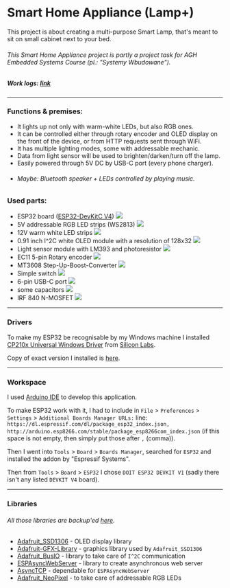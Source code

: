 # Smart Home Appliance (Lamp+)

This project is about creating a multi-purpose Smart Lamp, that's meant to sit on small cabinet next to your bed.


###### This Smart Home Appliance project is partly a project task for AGH Embedded Systems Course (pl.: "Systemy Wbudowane").

##### Work logs: [link](https://github.com/GabenRulez/SmartHomeAppliance/blob/main/docs/README.md) 
___

### Functions & premises:

 - It lights up not only with warm-white LEDs, but also RGB ones. 
 - It can be controlled either through rotary encoder and OLED display on the front of the device, or from HTTP requests sent through WiFi.
 - It has multiple lighting modes, some with addressable mechanic.
 - Data from light sensor will be used to brighten/darken/turn off the lamp.
 - Easily powered through 5V DC by USB-C port (every phone charger).
 - ###### Maybe: Bluetooth speaker + LEDs controlled by playing music.

### Used parts:
 - ESP32 board ([ESP32-DevKitC V4](https://docs.espressif.com/projects/esp-idf/en/latest/esp32/hw-reference/esp32/get-started-devkitc.html))
![](/media/photos/ESP32_01.jpg)
 - 5V addressable RGB LED strips (WS2813)
![](/media/photos/LEDstripA_01.jpg)
 - 12V warm white LED strips
![](/media/photos/LEDstripB_01.jpg)
 - 0.91 inch I^2C white OLED module with a resolution of 128x32
![](/media/photos/OLED_01.jpg)
 - Light sensor module with LM393 and photoresistor
![](/media/photos/LightSensor_01.jpg)
 - EC11 5-pin Rotary encoder
![](/media/photos/RotaryEncoder_01.jpg)
 - MT3608 Step-Up-Boost-Converter
![](/media/photos/StepUp_01.jpg)
 - Simple switch
![](/media/photos/Switch_01.jpg)
 - 6-pin USB-C port
![](/media/photos/USB-C_01.jpg)
 - some capacitors
![](/media/photos/CapacitorA_01.jpg)
 - IRF 840 N-MOSFET
  ![](/media/photos/NMosfet.jpg)

___

### Drivers

To make my ESP32 be recognisable by my Windows machine I installed [CP210x Universal Windows Driver](https://www.silabs.com/developers/usb-to-uart-bridge-vcp-drivers) from [Silicon Labs](https://www.silabs.com/).

Copy of exact version I installed is [here](/extra/driver).

___

### Workspace

I used [Arduino IDE](https://www.arduino.cc/en/software) to develop this application.

To make ESP32 work with it, I had to include in `File` > `Preferences` > `Settings` > `Additional Boards Manager URLs:` line: `https://dl.espressif.com/dl/package_esp32_index.json, http://arduino.esp8266.com/stable/package_esp8266com_index.json` (if this space is not empty, then simply put those after `,` (comma)).

Then I went into `Tools` > `Board` > `Boards Manager`, searched for `ESP32` and installed the addon by "Espressif Systems".

Then from `Tools` > `Board` > `ESP32` I chose `DOIT ESP32 DEVKIT V1` (sadly there isn't any listed `DEVKIT V4` board).

___

### Libraries

###### All those libraries are backup'ed [here](https://github.com/GabenRulez/SmartHomeAppliance/tree/main/code/SmartHomeAppliance/libraries).

- [Adafruit_SSD1306](https://github.com/adafruit/Adafruit_SSD1306) - OLED display library
- [Adafruit-GFX-Library](https://github.com/adafruit/Adafruit-GFX-Library) - graphics library used by `Adafruit_SSD1306`
- [Adafruit_BusIO](https://github.com/adafruit/Adafruit_BusIO) - library to take care of `I^2C` communication
- [ESPAsyncWebServer](https://github.com/me-no-dev/ESPAsyncWebServer) - library to create asynchronous web server
- [AsyncTCP](https://github.com/me-no-dev/AsyncTCP) - dependable for `ESPAsyncWebServer`
- [Adafruit_NeoPixel](https://github.com/adafruit/Adafruit_NeoPixel) - to take care of addressable RGB LEDs

